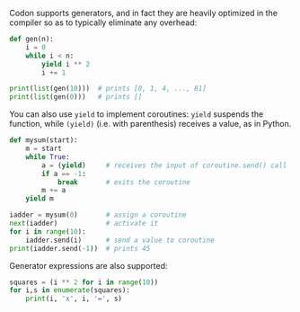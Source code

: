 Codon supports generators, and in fact they are heavily optimized in
the compiler so as to typically eliminate any overhead:

``` python
def gen(n):
    i = 0
    while i < n:
        yield i ** 2
        i += 1

print(list(gen(10)))  # prints [0, 1, 4, ..., 81]
print(list(gen(0)))   # prints []
```

You can also use `yield` to implement coroutines: `yield` suspends the
function, while `(yield)` (i.e. with parenthesis) receives a value, as
in Python.

``` python
def mysum(start):
    m = start
    while True:
        a = (yield)     # receives the input of coroutine.send() call
        if a == -1:
            break       # exits the coroutine
        m += a
    yield m

iadder = mysum(0)       # assign a coroutine
next(iadder)            # activate it
for i in range(10):
    iadder.send(i)      # send a value to coroutine
print(iadder.send(-1))  # prints 45
```

Generator expressions are also supported:

``` python
squares = (i ** 2 for i in range(10))
for i,s in enumerate(squares):
    print(i, 'x', i, '=', s)
```
